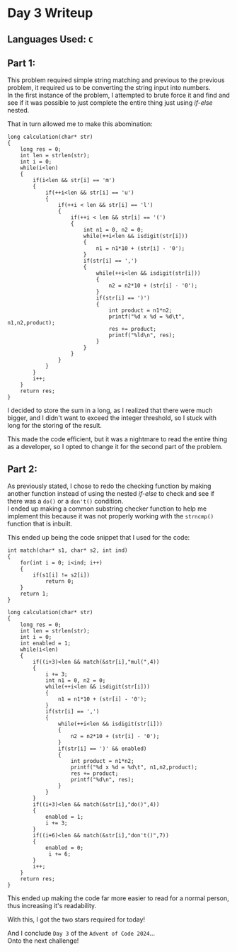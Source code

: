 # Day 3 Writeup
## Languages Used: `C`
## Part 1:
This problem required simple string matching and previous to the previous problem, it required us to be converting the string input into numbers.<br>
In the first instance of the problem, I attempted to brute force it and find and see if it was possible to just complete the entire thing just using <i>if-else</i> nested.

That in turn allowed me to make this abomination:
```
long calculation(char* str)
{
    long res = 0;
    int len = strlen(str);
    int i = 0;
    while(i<len)
    {
        if(i<len && str[i] == 'm')
        {
            if(++i<len && str[i] == 'u')
            {
                if(++i < len && str[i] == 'l')
                {
                    if(++i < len && str[i] == '(')
                    {
                        int n1 = 0, n2 = 0;
                        while(++i<len && isdigit(str[i]))
                        {
                            n1 = n1*10 + (str[i] - '0');
                        }
                        if(str[i] == ',')
                        {
                            while(++i<len && isdigit(str[i]))
                            {
                                n2 = n2*10 + (str[i] - '0');
                            }
                            if(str[i] == ')')
                            {
                                int product = n1*n2;
                                printf("%d x %d = %d\t", n1,n2,product);
                                res += product;
                                printf("%ld\n", res);
                            }
                        }
                    }
                }
            }
        }
        i++;
    }
    return res;
}
```
I decided to store the sum in a long, as I realized that there were much bigger, and I didn't want to exceed the integer threshold, so I stuck with long for the storing of the result.

This made the code efficient, but it was a nightmare to read the entire thing as a developer, so I opted to change it for the second part of the problem.

## Part 2:
As previously stated, I chose to redo the checking function by making another function instead of using the nested <i>if-else</i> to check and see if there was a `do()` or a `don't()` condition.<br>
I ended up making a common substring checker function to help me implement this because it was not properly working with the `strncmp()` function that is inbuilt.

This ended up being the code snippet that I used for the code:
```
int match(char* s1, char* s2, int ind)
{
    for(int i = 0; i<ind; i++)
    {
        if(s1[i] != s2[i])
            return 0;
    }
    return 1;
}

long calculation(char* str)
{
    long res = 0;
    int len = strlen(str);
    int i = 0;
    int enabled = 1;
    while(i<len)
    {
        if((i+3)<len && match(&str[i],"mul(",4))
        {
            i += 3;
            int n1 = 0, n2 = 0;
            while(++i<len && isdigit(str[i]))
            {
                n1 = n1*10 + (str[i] - '0');
            }
            if(str[i] == ',')
            {
                while(++i<len && isdigit(str[i]))
                {
                    n2 = n2*10 + (str[i] - '0');
                }
                if(str[i] == ')' && enabled)
                {
                    int product = n1*n2;
                    printf("%d x %d = %d\t", n1,n2,product);
                    res += product;
                    printf("%d\n", res);
                }
            }
        }
        if((i+3)<len && match(&str[i],"do()",4))
        {
            enabled = 1;
            i += 3;
        }
        if((i+6)<len && match(&str[i],"don't()",7))
        {
            enabled = 0;
             i += 6;
        }
        i++;
    }
    return res;
}
```
This ended up making the code far more easier to read for a normal person, thus increasing it's readability.

With this, I got the two stars required for today!<br>

And I conclude `Day 3` of the `Advent of Code 2024`...<br>
Onto the next challenge!
